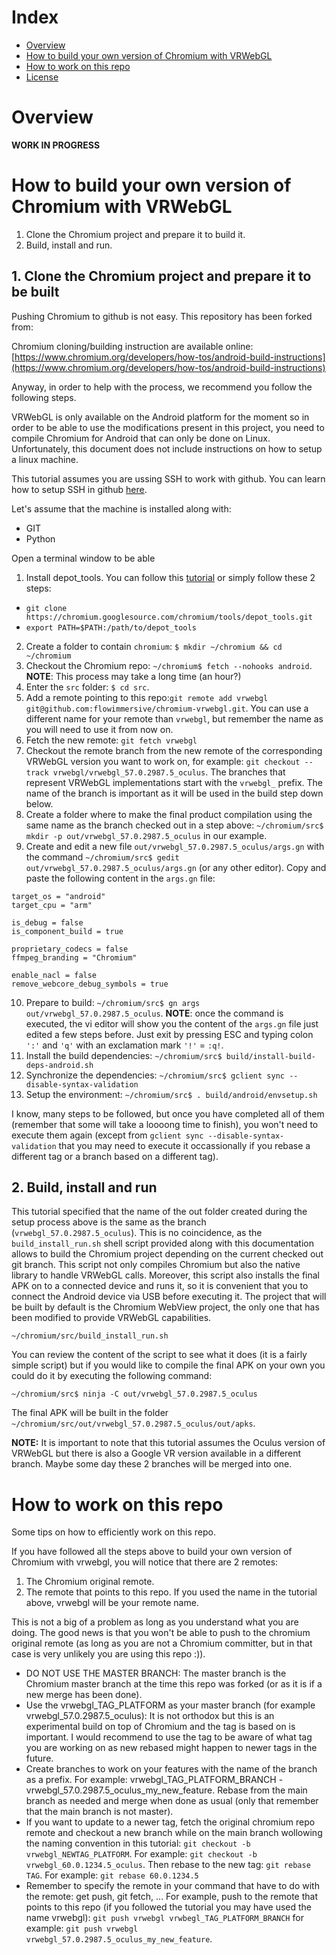 # Index

* [Overview](#overview)
* [How to build your own version of Chromium with VRWebGL](#how_to_build_your_own_version_of_chromium_with_vrwebgl)
* [How to work on this repo](#how_to_work_on_this_repo)
* [License](#license)

# <a name="overview">Overview</a>

**WORK IN PROGRESS**

# <a name="how_to_build_your_own_version_of_chromium_with_vrwebgl"></a>How to build your own version of Chromium with VRWebGL

1. Clone the Chromium project and prepare it to build it.
2. Build, install and run.

## 1. Clone the Chromium project and prepare it to be built

Pushing Chromium to github is not easy. This repository has been forked from: 

Chromium cloning/building instruction are available online: [https://www.chromium.org/developers/how-tos/android-build-instructions](https://www.chromium.org/developers/how-tos/android-build-instructions)

Anyway, in order to help with the process, we recommend you follow the following steps. 

VRWebGL is only available on the Android platform for the moment so in order to be able to use the modifications present in this project, you need to compile Chromium for Android that can only be done on Linux. Unfortunately, this document does not include instructions on how to setup a linux machine.

This tutorial assumes you are ussing SSH to work with github. You can learn how to setup SSH in github [here](https://help.github.com/articles/connecting-to-github-with-ssh/).

Let's assume that the machine is installed along with:

* GIT
* Python

Open a terminal window to be able

1. Install depot_tools. You can follow this [tutorial](https://commondatastorage.googleapis.com/chrome-infra-docs/flat/depot_tools/docs/html/depot_tools_tutorial.html#_setting_up) or simply follow these 2 steps:
  * `git clone https://chromium.googlesource.com/chromium/tools/depot_tools.git`
  * `export PATH=$PATH:/path/to/depot_tools`
2. Create a folder to contain `chromium`: `$ mkdir ~/chromium && cd ~/chromium`
3. Checkout the Chromium repo: `~/chromium$ fetch --nohooks android`. **NOTE**: This process may take a long time (an hour?)
4. Enter the `src` folder: `$ cd src`.
5. Add a remote pointing to this repo:`git remote add vrwebgl git@github.com:flowimmersive/chromium-vrwebgl.git`. You can use a different name for your remote than `vrwebgl`, but remember the name as you will need to use it from now on.
6. Fetch the new remote: `git fetch vrwebgl`
7. Checkout the remote branch from the new remote of the corresponding VRWebGL version you want to work on, for example: `git checkout --track vrwebgl/vrwebgl_57.0.2987.5_oculus`. The branches that represent VRWebGL implementations start with the `vrwebgl_` prefix. The name of the branch is important as it will be used in the build step down below.
8. Create a folder where to make the final product compilation using the same name as the branch checked out in a step above: `~/chromium/src$ mkdir -p out/vrwebgl_57.0.2987.5_oculus` in our example.
9. Create and edit a new file `out/vrwebgl_57.0.2987.5_oculus/args.gn` with the command `~/chromium/src$ gedit out/vrwebgl_57.0.2987.5_oculus/args.gn` (or any other editor). Copy and paste the following content in the `args.gn` file:
  ```
  target_os = "android"
  target_cpu = "arm" 

  is_debug = false
  is_component_build = true

  proprietary_codecs = false
  ffmpeg_branding = "Chromium"

  enable_nacl = false
  remove_webcore_debug_symbols = true
  ```
10. Prepare to build: `~/chromium/src$ gn args out/vrwebgl_57.0.2987.5_oculus`. **NOTE**: once the command is executed, the vi editor will show you the content of the `args.gn` file just edited a few steps before. Just exit by pressing ESC and typing colon `':'` and `'q'` with an exclamation mark `'!'` = `:q!`.
11. Install the build dependencies: `~/chromium/src$ build/install-build-deps-android.sh` 
12. Synchronize the dependencies: `~/chromium/src$ gclient sync --disable-syntax-validation`
13. Setup the environment: `~/chromium/src$ . build/android/envsetup.sh`

I know, many steps to be followed, but once you have completed all of them (remember that some will take a loooong time to finish), you won't need to execute them again (except from `gclient sync --disable-syntax-validation` that you may need to execute it occassionally if you rebase a different tag or a branch based on a different tag).

## 2. Build, install and run

This tutorial specified that the name of the out folder created during the setup process above is the same as the branch (`vrwebgl_57.0.2987.5_oculus`). This is no coincidence, as the `build_install_run.sh` shell script provided along with this documentation allows to build the Chromium project depending on the current checked out git branch. This script not only compiles Chromium but also the native library to handle VRWebGL calls. Moreover, this script also installs the final APK on to a connected device and runs it, so it is convenient that you to connect the Android device via USB before executing it. The project that will be built by default is the Chromium WebView project, the only one that has been modified to provide VRWebGL capabilities.
```
~/chromium/src/build_install_run.sh
```
You can review the content of the script to see what it does (it is a fairly simple script) but if you would like to compile the final APK on your own you could do it by executing the following command:
```
~/chromium/src$ ninja -C out/vrwebgl_57.0.2987.5_oculus
```
The final APK will be built in the folder `~/chromium/src/out/vrwebgl_57.0.2987.5_oculus/out/apks`.

**NOTE:** It is important to note that this tutorial assumes the Oculus version of VRWebGL but there is also a Google VR version available in a different branch. Maybe some day these 2 branches will be merged into one.

# <a name="how_to_work_on_this_repo"></a>How to work on this repo

Some tips on how to efficiently work on this repo.

If you have followed all the steps above to build your own version of Chromium with vrwebgl, you will notice that there are 2 remotes:
1. The Chromium original remote.
2. The remote that points to this repo. If you used the name in the tutorial above, vrwebgl will be your remote name.

This is not a big of a problem as long as you understand what you are doing. The good news is that you won't be able to push to the chromium original remote (as long as you are not a Chromium committer, but in that case is very unlikely you are using this repo :)).

* DO NOT USE THE MASTER BRANCH: The master branch is the Chromium master branch at the time this repo was forked (or as it is if a new merge has been done). 
* Use the vrwebgl_TAG_PLATFORM as your master branch (for example vrwebgl_57.0.2987.5_oculus): It is not orthodox but this is an experimental build on top of Chromium and the tag is based on is important. I would recommend to use the tag to be aware of what tag you are working on as new rebased might happen to newer tags in the future.
* Create branches to work on your features with the name of the branch as a prefix. For example: vrwebgl_TAG_PLATFORM_BRANCH - vrwebgl_57.0.2987.5_oculus_my_new_feature. Rebase from the main branch as needed and merge when done as usual (only that remember that the main branch is not master).
* If you want to update to a newer tag, fetch the original chromium repo remote and checkout a new branch while on the main branch wollowing the naming convention in this tutorial: `git checkout -b vrwebgl_NEWTAG_PLATFORM`. For example: `git checkout -b vrwebgl_60.0.1234.5_oculus`. Then rebase to the new tag: `git rebase TAG`. For example: `git rebase 60.0.1234.5`
* Remember to specify the remote in your command that have to do with the remote: get push, git fetch, ... For example, push to the remote that points to this repo (if you followed the tutorial you may have used the name vrwebgl): `git push vrwebgl vrwbegl_TAG_PLATFORM_BRANCH` for example: `git push vrwebgl vrwebgl_57.0.2987.5_oculus_my_new_feature`.

